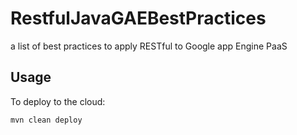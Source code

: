 RestfulJavaGAEBestPractices
===========================

a list of best practices to apply RESTful to Google app Engine PaaS

Usage
-----

To deploy to the cloud:

    mvn clean deploy